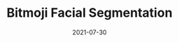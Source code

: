 ---
title: "Bitmoji Facial Segmentation"
# slug: "bitmoji-facial-segmentation"
emoji: "👓"
blurb: "Utilized PyTorch for transfer learning (U-NET architecture/ImageNet base weights) to develop computer vision models for facial semantic segmentation of Bitmojis at Princeton University's Department of Psychology."
type: "rp"
tags: ["ml"]
link: "<a aria-label='Github' href='https://github.com/cameron-raymond/princeton-Bitmoji_Facial_Segmentation/blob/main/notebooks/Bitmoji_Facial_Segmentation_Model.ipynb'>Github</a>"
date: "2021-07-30"
prod: true
---